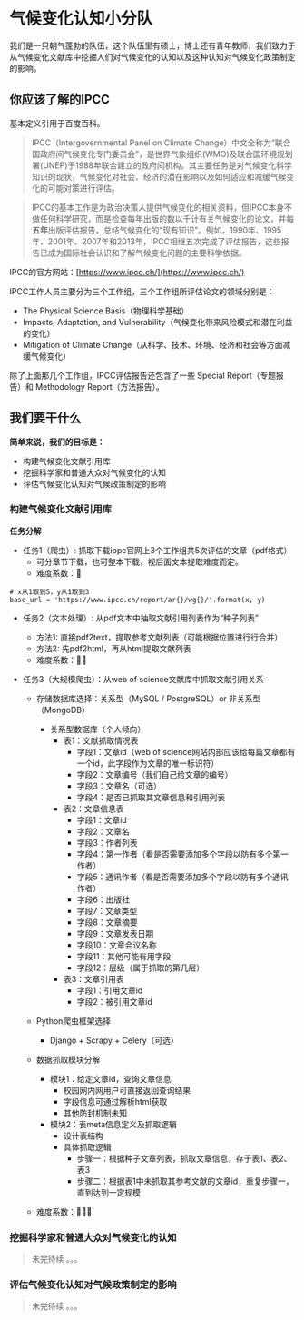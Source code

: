 # 气候变化认知小分队

我们是一只朝气蓬勃的队伍，这个队伍里有硕士，博士还有青年教师，我们致力于从气候变化文献库中挖掘人们对气候变化的认知以及这种认知对气候变化政策制定的影响。

## 你应该了解的IPCC

基本定义引用于百度百科。

> IPCC（Intergovernmental Panel on Climate Change）中文全称为“联合国政府间气候变化专门委员会”，是世界气象组织(WMO)及联合国环境规划署(UNEP)于1988年联合建立的政府间机构。其主要任务是对气候变化科学知识的现状，气候变化对社会、经济的潜在影响以及如何适应和减缓气候变化的可能对策进行评估。

> IPCC的基本工作是为政治决策人提供气候变化的相关资料，但IPCC本身不做任何科学研究，而是检查每年出版的数以千计有关气候变化的论文，并每**五年**出版评估报告，总结气候变化的“现有知识”。例如，1990年、1995年、2001年、2007年和2013年，IPCC相继五次完成了评估报告，这些报告已成为国际社会认识和了解气候变化问题的主要科学依据。

IPCC的官方网站：[https://www.ipcc.ch/](https://www.ipcc.ch/)

IPCC工作人员主要分为三个工作组，三个工作组所评估论文的领域分别是：

* The Physical Science Basis（物理科学基础）
* Impacts, Adaptation, and Vulnerability（气候变化带来风险模式和潜在利益的变化）
* Mitigation of Climate Change（从科学、技术、环境、经济和社会等方面减缓气候变化）

除了上面那几个工作组，IPCC评估报告还包含了一些 Special Report（专题报告）和 Methodology Report（方法报告）。


## 我们要干什么

**简单来说，我们的目标是：**

* 构建气候变化文献引用库
* 挖掘科学家和普通大众对气候变化的认知
* 评估气候变化认知对气候政策制定的影响

### 构建气候变化文献引用库

**任务分解**

* 任务1（爬虫）: 抓取下载ippc官网上3个工作组共5次评估的文章（pdf格式）
	* 可分章节下载，也可整本下载，视后面文本提取难度而定。
	* 难度系数：🌟
	
```{python}
# x从1取到5，y从1取到3
base_url = 'https://www.ipcc.ch/report/ar{}/wg{}/'.format(x, y)
```

* 任务2（文本处理）: 从pdf文本中抽取文献引用列表作为“种子列表”
	* 方法1: 直接pdf2text，提取参考文献列表（可能根据位置进行行合并）
	* 方法2: 先pdf2html，再从html提取文献列表
	* 难度系数：🌟🌟

* 任务3（大规模爬虫）：从web of science文献库中抓取文献引用关系
	* 存储数据库选择：关系型（MySQL / PostgreSQL）or 非关系型（MongoDB）
		* 关系型数据库（个人倾向）
			* 表1：文献抓取情况表
				* 字段1：文章id（web of science网站内部应该给每篇文章都有一个id，此字段作为文章的唯一标识符）
				* 字段2：文章编号（我们自己给文章的编号）
				* 字段3：文章名（可选）
				* 字段4：是否已抓取其文章信息和引用列表
			* 表2：文章信息表
				* 字段1：文章id
				* 字段2：文章名
				* 字段3：作者列表
				* 字段4：第一作者（看是否需要添加多个字段以防有多个第一作者）
				* 字段5：通讯作者（看是否需要添加多个字段以防有多个通讯作者）
				* 字段6：出版社
				* 字段7：文章类型
				* 字段8：文章摘要
				* 字段9：文章发表日期
				* 字段10：文章会议名称
				* 字段11：其他可能有用字段
				* 字段12：层级（属于抓取的第几层）
			* 表3：文章引用表
				* 字段1：引用文章id
				* 字段2：被引用文章id

	* Python爬虫框架选择
		* Django + Scrapy + Celery（可选）
	* 数据抓取模块分解
		* 模块1：给定文章id，查询文章信息
			* 校园网内网用户可直接返回查询结果
			* 字段信息可通过解析html获取
			* 其他防封机制未知
		* 模块2：表meta信息定义及抓取逻辑
			* 设计表结构
			* 具体抓取逻辑
				* 步骤一：根据种子文章列表，抓取文章信息，存于表1、表2、表3
				* 步骤二：根据表1中未抓取其参考文献的文章id，重复步骤一，直到达到一定规模
	* 难度系数：🌟🌟🌟
	

### 挖掘科学家和普通大众对气候变化的认知

> 未完待续 。。。
 
### 评估气候变化认知对气候政策制定的影响

> 未完待续 。。。